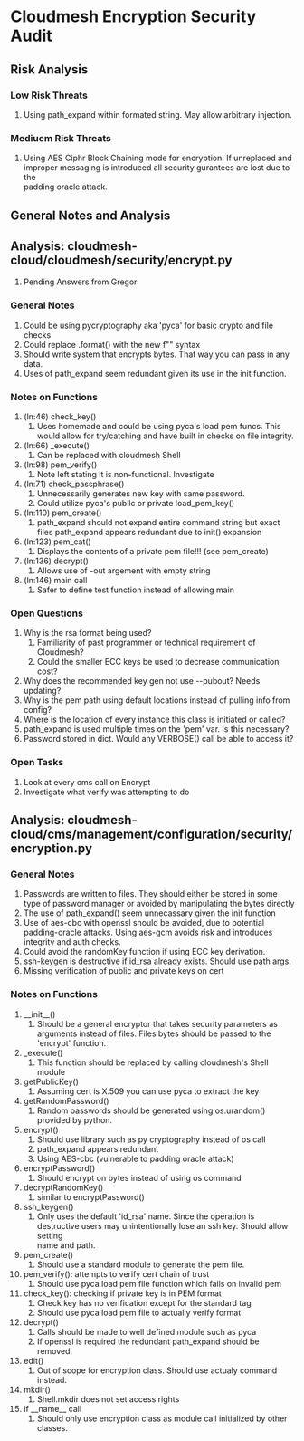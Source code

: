 # Cloudmesh Encryption Security Audit

## Risk Analysis

### Low Risk Threats  

1. Using path\_expand within formated string. May allow arbitrary injection.

### Mediuem Risk Threats

1. Using AES Ciphr Block Chaining mode for encryption. If unreplaced and  
improper messaging is introduced all security gurantees are lost due to the  
padding oracle attack.  

## General Notes and Analysis


## Analysis: cloudmesh-cloud/cloudmesh/security/encrypt.py

1. Pending Answers from Gregor

### General Notes

1. Could be using pycryptography aka 'pyca' for basic crypto and file checks  
1. Could replace .format() with the new f"" syntax  
1. Should write system that encrypts bytes. That way you can pass in any data.  
1. Uses of path\_expand seem redundant given its use in the init function.  

### Notes on Functions

1. (ln:46) check\_key()  
    1. Uses homemade and could be using pyca's load pem funcs. This would allow
    for try/catching and have built in checks on file integrity.    
1. (ln:66) \_execute()  
    1. Can be replaced with cloudmesh Shell  
1. (ln:98) pem\_verify()  
    1. Note left stating it is non-functional. Investigate  
1. (ln:71) check\_passphrase()  
    1. Unnecessarily generates new key with same password.  
    1. Could utilize pyca's pubilc or private load\_pem\_key()  
1. (ln:110) pem\_create()  
    1. path\_expand should not expand entire command string but exact files
    path\_expand appears redundant due to init() expansion  
1. (ln:123) pem\_cat()  
    1. Displays the contents of a private pem file!!! (see pem\_create)  
1. (ln:136) decrypt()  
    1. Allows use of -out argement with empty string
1. (ln:146) main call  
    1. Safer to define test function instead of allowing main

### Open Questions

1. Why is the rsa format being used?  
    1. Familiarity of past programmer or technical requirement of Cloudmesh?  
    1. Could the smaller ECC keys be used to decrease communication cost?  
1. Why does the recommended key gen not use --pubout? Needs updating?  
1. Why is the pem path using default locations instead of pulling info from config?  
1. Where is the location of every instance this class is initiated or called?  
1. path\_expand is used multiple times on the 'pem' var. Is this necessary?  
1. Password stored in dict. Would any VERBOSE() call be able to access it?  

### Open Tasks

1. Look at every cms call on Encrypt  
1. Investigate what verify was attempting to do  

## Analysis: cloudmesh-cloud/cms/management/configuration/security/encryption.py

### General Notes

1. Passwords are written to files. They should either be stored in some type of
password manager or avoided by manipulating the bytes directly  
1. The use of path\_expand() seem unnecassary given the init function  
1. Use of aes-cbc with openssl should be avoided, due to potential padding-oracle
attacks. Using aes-gcm avoids risk and introduces integrity and auth checks.  
1. Could avoid the randomKey function if using ECC key derivation. 
1. ssh-keygen is destructive if id\_rsa already exists. Should use path args. 
1. Missing verification of public and private keys on cert  

### Notes on Functions

1. \_\_init\_\_()  
	1. Should be a general encryptor that takes security parameters as  
arguments instead of files. Files bytes should be passed to the 'encrypt'
function.  
1. \_execute()  
	1. This function should be replaced by calling cloudmesh's Shell module  
1. getPublicKey()  
    1. Assuming cert is X.509 you can use pyca to extract the key
1. getRandomPassword()  
	1. Random passwords should be generated using os.urandom() provided by python.  
1. encrypt()  
	1. Should use library such as py cryptography instead of os call
	1. path\_expand appears redundant
	1. Using AES-cbc (vulnerable to padding oracle attack)
1. encryptPassword()  
	1. Should encrypt on bytes instead of using os command  
1. decryptRandomKey()  
	1. similar to encryptPassword()
1. ssh\_keygen()  
	1. Only uses the default 'id\_rsa' name. Since the operation is  
destructive users may unintentionally lose an ssh key. Should allow setting  
name and path.   
1. pem\_create()  
	1. Should use a standard module to generate the pem file.  
1. pem\_verify(): attempts to verify cert chain of trust  
	1. Should use pyca load pem file function which fails on invalid pem
1. check\_key(): checking if private key is in PEM format  
	1. Check key has no verification except for the standard tag  
	1. Should use pyca load pem file to actually verify format  
1. decrypt()
	1. Calls should be made to well defined module such as pyca
	1. If openssl is required the redundant path\_expand should be removed.  
1. edit()  
	1. Out of scope for encryption class. Should use actualy command instead. 
1. mkdir()  
	1. Shell.mkdir does not set access rights
1. if \_\_name\_\_ call  
	1. Should only use encryption class as module call initialized by other classes.  
